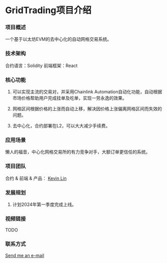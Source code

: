 # GridTrading项目介绍

### 项目概述
一个基于以太坊EVM的去中心化的自动网格交易系统。

### 技术架构
合约语言：Solidity
前端框架：React

### 核心功能
1. 可以实现主流的交易对，并采用Chainlink Automation自动化功能，自动根据市场价格帮助用户完成挂单及吃单，实现一劳永逸的效果。

2. 网格区间根据价格的上涨而自动上移，解决因价格上涨偏离网格区间而失效的问题。

3. 去中心化，合约部署在L2，可以大大减少手续费。

### 应用场景
懒人的福音，中心化网格交易所的有力竞争对手，大额订单更信任的系统。

### 项目团队
合约 & 前端 & 产品： [Kevin Lin](https://github.com/tokenlin)

### 发展规划
1. 计划2024年第一季度完成上线。

### 视频链接
TODO

### 联系方式
[Send me an e-mail](lkw040535@gmail.com)